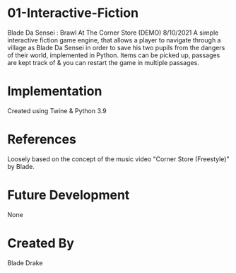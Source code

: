 # 01-Interactive-Fiction
Blade Da Sensei : Brawl At The Corner Store (DEMO)
8/10/2021
A simple interactive fiction game engine, that allows a player to navigate through a village as Blade Da Sensei in order to save his two pupils from the dangers of their world, implemented in Python. Items can be picked up, passages are kept track of & you can restart the game in multiple passages.
# Implementation
Created using Twine & Python 3.9
# References
Loosely based on the concept of the music video "Corner Store (Freestyle)" by Blade.
# Future Development
None
# Created By 
Blade Drake
